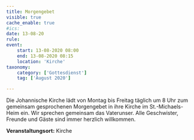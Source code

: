 ```yaml
---
title: Morgengebet
visible: true
cache_enable: true
#ics: 
date: 13-08-20
rule: 
event:
	start: 13-08-2020 08:00
	end: 13-08-2020 08:15
	location: 'Kirche'
taxonomy:
	category: ['Gottesdienst']
	tag: ['August 2020']

---
```

Die Johannische Kirche lädt von Montag bis Freitag täglich um 8 Uhr zum gemeinsam gesprochenen Morgengebet in ihre Kirche im St.-Michaels-Heim ein. Wir sprechen gemeinsam das Vaterunser. Alle Geschwister, Freunde und Gäste sind immer herzlich willkommen.



**Veranstaltungsort:** Kirche

